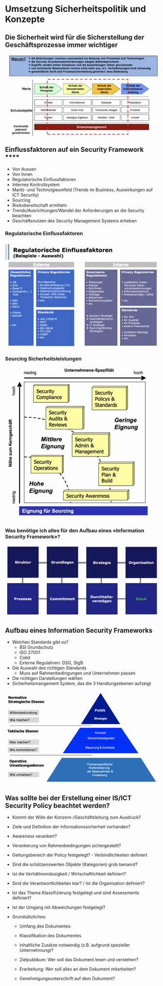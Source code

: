 # Umsetzung Sicherheitspolitik und Konzepte

## Die Sicherheit wird für die Sicherstellung der Geschäftsprozesse **immer wichtiger**

![](../.gitbook/assets/image%20%28126%29.png)

## Einflussfaktoren auf ein Security Framework ****

* Von Aussen
* Von Innen
* Regulatorische Einflussfaktoren
* Internes Kontrollsystem
* Markt- und Technolgieumfeld \(Trends im Business, Auswirkungen auf ICT Security\)
* Sourcing
* Risikobereitschaft ermitteln
* Trends/Ausrichtungen/Wandel der Anforderungen an die Security beachten
*  Geschäftsnutzen des Security Management Systems erheben

### Regulatorische Einflussfaktoren

![](../.gitbook/assets/image%20%28121%29.png)



### Sourcing Sicherheitsleistungen

![](../.gitbook/assets/image%20%28125%29.png)

### Was benötige ich alles für den Aufbau eines «Information Security Framework»?

![](../.gitbook/assets/image%20%28127%29.png)

## Aufbau eines Information Security Frameworks

* Welchen Standards gibt es?
  * BSI Grundschutz
  * ISO 27001
  * Cobit
  * Externe Regulativen: DSG, StgB
* Die Auswahl des richtigen Standards
  * Muss auf Rahmenbedingungen und Unternehmen passen
* Die richtigen Darstellungen wählen
* Sicherheitsmangement System, das die 3 Handlungsebenen aufzeigt 

![](../.gitbook/assets/image%20%28122%29.png)

## Was sollte bei der Erstellung einer IS/ICT Security Policy beachtet werden?

* Kommt der Wille der Konzern-/Geschäftsleitung zum Ausdruck?
* Ziele und Definition der Informationssicherheit vorhanden?
* Awareness verankert?
* Verankerung von Rahmenbedingungen sichergestellt?
* Geltungsbereich der Policy festgelegt? - Verbindlichkeiten definiert
* Sind die schützenswerten Objekte \(Kategorien\) grob benannt? 
* Ist die Verhältnismässigkeit / Wirtschaftlichkeit definiert?
* Sind die Verantwortlichkeiten klar? / Ist die Organisation definiert? 
* Ist das Thema Klassifizierung festgelegt und sind Assessments definiert? 
* Ist der Umgang mit Abweichungen festgelegt? 
* Grundsätzliches:

  - Umfang des Dokumentes

  - Klassifikation des Dokumentes

  - Inhaltliche Zusätze notwendig \(z.B. aufgrund spezieller Unternehmung\)?

  - Zielpublikum: Wer soll das Dokument lesen und verstehen?

  - Erarbeitung: Wer soll alles an dem Dokument mitarbeiten?

  - Genehmigungsunterschrift auf dem Dokument?













